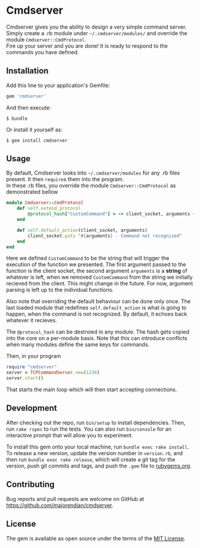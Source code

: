 # Cmdserver

Cmdserver gives you the ability to design a very simple command server.
Simply create a .rb module under `~/.cmdserver/modules/` and override the module `Cmdserver::CmdProtocol`.   
Fire up your server and you are done! It is ready to respond to the commands you have defined.

## Installation

Add this line to your application's Gemfile:

```ruby
gem 'cmdserver'
```

And then execute:

    $ bundle

Or install it yourself as:

    $ gem install cmdserver

## Usage

By default, Cmdserver looks into `~/.cmdserver/modules` for any .rb files present. It then `require`s them into the program.   
In these .rb files, you override the module `Cmdserver::CmdProtocol` as demonstrated bellow   

```ruby
module Cmdserver::CmdProtocol
    def self.extend_protocol
        @protocol_hash["CustomCommand"] = -> client_socket, arguments { client_socket.puts "You sent: #{arguments}" }
    end

    def self.default_action(client_socket, arguments)
        client_socket.puts "#{arguments} - Command not recognized"
    end
end
```

Here we defined `CustomCommand` to be the string that will trigger the execution of the function we presented.
The first argument passed to the function is the client socket, the second argument `arguments` is a __string__ of whatever
is left, when we removed `CustomCommand` from the string we initially recieved from the client. This might change in the future.
For now, argument parsing is left up to the individual functions.   

Also note that overriding the default behaviour can be done only once. The last loaded module that redefines `self.default_action` is what is going to happen, when the command is not recognized. By default, it echoes back whatever it recieves.   

The `@protocol_hash` can be destroied in any module. The hash gets copied into the core on a per-module basis. Note that this can introduce
conflicts when many modules define the same keys for commands.
    

Then, in your program
```ruby
require "cmdserver"
server = TCPCommandServer.new(1234)
server.start()
```

That starts the main loop which will then start accepting connections.   

## Development

After checking out the repo, run `bin/setup` to install dependencies. Then, run `rake rspec` to run the tests. You can also run `bin/console` for an interactive prompt that will allow you to experiment.

To install this gem onto your local machine, run `bundle exec rake install`. To release a new version, update the version number in `version.rb`, and then run `bundle exec rake release`, which will create a git tag for the version, push git commits and tags, and push the `.gem` file to [rubygems.org](https://rubygems.org).

## Contributing

Bug reports and pull requests are welcome on GitHub at https://github.com/majorendian/cmdserver.


## License

The gem is available as open source under the terms of the [MIT License](http://opensource.org/licenses/MIT).

